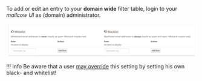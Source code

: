 To add or edit an entry to your **domain wide** filter table, login to your *mailcow UI* as (domain) administrator.

![Black- and Whitelist configuration](images/mailcow-bl_wl.png)


!!! info
    Be aware that a user [may override](u_e-mailcow_ui-spamalias.md) this setting by setting his own black- and whitelist!
